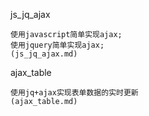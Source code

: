 js_jq_ajax

	使用javascript简单实现ajax;
	使用jquery简单实现ajax;
	(js_jq_ajax.md)

ajax_table

	使用jq+ajax实现表单数据的实时更新
	(ajax_table.md)